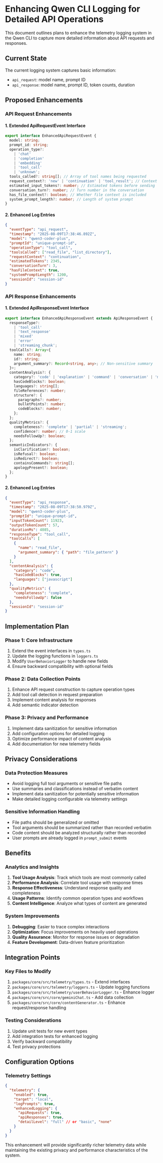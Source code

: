 # Enhancing Qwen CLI Logging for Detailed API Operations

This document outlines plans to enhance the telemetry logging system in the Qwen CLI to capture more detailed information about API requests and responses.

## Current State

The current logging system captures basic information:

- `api_request`: model name, prompt ID
- `api_response`: model name, prompt ID, token counts, duration

## Proposed Enhancements

### API Request Enhancements

#### 1. Extended ApiRequestEvent Interface

```typescript
export interface EnhancedApiRequestEvent {
  model: string;
  prompt_id: string;
  operation_type?:
    | 'chat'
    | 'completion'
    | 'embedding'
    | 'tool_call'
    | 'unknown';
  tools_called?: string[]; // Array of tool names being requested
  request_context?: 'new' | 'continuation' | 'tool_result'; // Context of the request
  estimated_input_tokens?: number; // Estimated tokens before sending
  conversation_turn?: number; // Turn number in the conversation
  has_file_context?: boolean; // Whether file context is included
  system_prompt_length?: number; // Length of system prompt
}
```

#### 2. Enhanced Log Entries

```json
{
  "eventType": "api_request",
  "timestamp": "2025-08-09T17:38:46.892Z",
  "model": "qwen3-coder-plus",
  "promptId": "unique-prompt-id",
  "operationType": "tool_call",
  "toolsCalled": ["read_file", "list_directory"],
  "requestContext": "continuation",
  "estimatedTokens": 2345,
  "conversationTurn": 3,
  "hasFileContext": true,
  "systemPromptLength": 1200,
  "sessionId": "session-id"
}
```

### API Response Enhancements

#### 1. Extended ApiResponseEvent Interface

```typescript
export interface EnhancedApiResponseEvent extends ApiResponseEvent {
  responseType?:
    | 'tool_call'
    | 'text_response'
    | 'mixed'
    | 'error'
    | 'streaming_chunk';
  toolCalls?: Array<{
    name: string;
    id?: string;
    argument_summary?: Record<string, any>; // Non-sensitive summary
  }>;
  contentAnalysis?: {
    category?: 'code' | 'explanation' | 'command' | 'conversation' | 'mixed';
    hasCodeBlocks?: boolean;
    languages?: string[];
    fileReferences?: number;
    structure?: {
      paragraphs?: number;
      bulletPoints?: number;
      codeBlocks?: number;
    };
  };
  qualityMetrics?: {
    completeness?: 'complete' | 'partial' | 'streaming';
    confidence?: number; // 0-1 scale
    needsFollowUp?: boolean;
  };
  semanticIndicators?: {
    isClarification?: boolean;
    isRefusal?: boolean;
    isRedirect?: boolean;
    containsCommands?: string[];
    apologyPresent?: boolean;
  };
}
```

#### 2. Enhanced Log Entries

```json
{
  "eventType": "api_response",
  "timestamp": "2025-08-09T17:38:50.979Z",
  "model": "qwen3-coder-plus",
  "promptId": "unique-prompt-id",
  "inputTokenCount": 11923,
  "outputTokenCount": 57,
  "durationMs": 4085,
  "responseType": "tool_call",
  "toolCalls": [
    {
      "name": "read_file",
      "argument_summary": { "path": "file_pattern" }
    }
  ],
  "contentAnalysis": {
    "category": "code",
    "hasCodeBlocks": true,
    "languages": ["javascript"]
  },
  "qualityMetrics": {
    "completeness": "complete",
    "needsFollowUp": false
  },
  "sessionId": "session-id"
}
```

## Implementation Plan

### Phase 1: Core Infrastructure

1. Extend the event interfaces in `types.ts`
2. Update the logging functions in `loggers.ts`
3. Modify `UserBehaviorLogger` to handle new fields
4. Ensure backward compatibility with optional fields

### Phase 2: Data Collection Points

1. Enhance API request construction to capture operation types
2. Add tool call detection in request preparation
3. Implement content analysis for responses
4. Add semantic indicator detection

### Phase 3: Privacy and Performance

1. Implement data sanitization for sensitive information
2. Add configuration options for detailed logging
3. Optimize performance impact of content analysis
4. Add documentation for new telemetry fields

## Privacy Considerations

### Data Protection Measures

- Avoid logging full tool arguments or sensitive file paths
- Use summaries and classifications instead of verbatim content
- Implement data sanitization for potentially sensitive information
- Make detailed logging configurable via telemetry settings

### Sensitive Information Handling

- File paths should be generalized or omitted
- Tool arguments should be summarized rather than recorded verbatim
- Code content should be analyzed structurally rather than recorded
- User prompts are already logged in `prompt_submit` events

## Benefits

### Analytics and Insights

1. **Tool Usage Analysis**: Track which tools are most commonly called
2. **Performance Analysis**: Correlate tool usage with response times
3. **Response Effectiveness**: Understand response quality and completeness
4. **Usage Patterns**: Identify common operation types and workflows
5. **Content Intelligence**: Analyze what types of content are generated

### System Improvements

1. **Debugging**: Easier to trace complex interactions
2. **Optimization**: Focus improvements on heavily used operations
3. **Quality Assurance**: Monitor for response issues or degradation
4. **Feature Development**: Data-driven feature prioritization

## Integration Points

### Key Files to Modify

1. `packages/core/src/telemetry/types.ts` - Extend interfaces
2. `packages/core/src/telemetry/loggers.ts` - Update logging functions
3. `packages/core/src/telemetry/userBehaviorLogger.ts` - Enhance logger
4. `packages/core/src/core/geminiChat.ts` - Add data collection
5. `packages/core/src/core/contentGenerator.ts` - Enhance request/response handling

### Testing Considerations

1. Update unit tests for new event types
2. Add integration tests for enhanced logging
3. Verify backward compatibility
4. Test privacy protections

## Configuration Options

### Telemetry Settings

```json
{
  "telemetry": {
    "enabled": true,
    "target": "local",
    "logPrompts": true,
    "enhancedLogging": {
      "apiRequests": true,
      "apiResponses": true,
      "detailLevel": "full" // or "basic", "none"
    }
  }
}
```

This enhancement will provide significantly richer telemetry data while maintaining the existing privacy and performance characteristics of the system.
